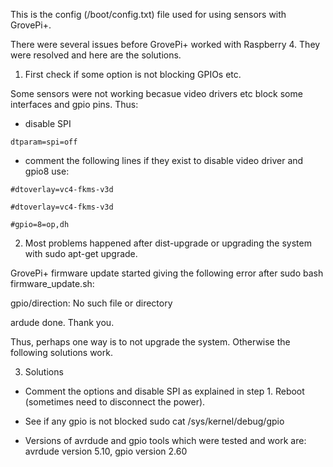 This is the config (/boot/config.txt) file used for using sensors with GrovePi+. 

There were several issues before GrovePi+ worked with Raspberry 4. They were resolved and here are the solutions.

1. First check if some option is not blocking GPIOs etc. 

Some sensors were not working becasue video drivers etc block some interfaces and gpio pins. Thus:

  - disable SPI 

`dtparam=spi=off`

- comment the following lines if they exist to disable video driver and gpio8 use:

`#dtoverlay=vc4-fkms-v3d`

`#dtoverlay=vc4-fkms-v3d`

`#gpio=8=op,dh`

2. Most problems happened after dist-upgrade or upgrading the system with sudo apt-get upgrade.

GrovePi+ firmware update started giving the following error after sudo bash firmware_update.sh:

gpio/direction: No such file or directory

ardude done. Thank you.

Thus, perhaps one way is to not upgrade the system. Otherwise the following solutions work.

3. Solutions

- Comment the options and disable SPI as explained in step 1. Reboot (sometimes need to disconnect the power).

- See if any gpio is not blocked
sudo cat /sys/kernel/debug/gpio

- Versions of avrdude and gpio tools which were tested and work are:
avrdude version 5.10, gpio version 2.60



